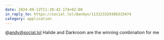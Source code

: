 ```yaml
---
date: 2024-09-12T11:39:42.174+02:00
in_reply_to: https://social.lol/@andyn/113123329386333474
category: application
---
```


@andy@social.lol Halide and Darkroom are the winning combination for me
